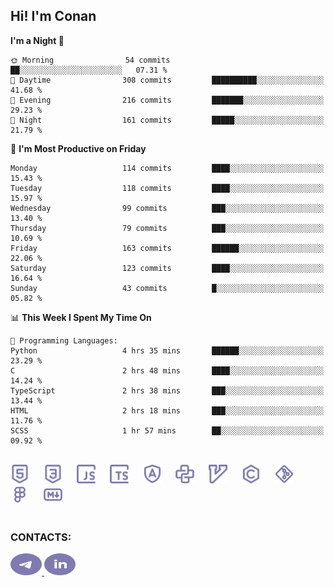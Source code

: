 ## Hi! I'm Conan

<!--START_SECTION:waka-->
**I'm a Night 🦉** 

```text
🌞 Morning                54 commits          ██░░░░░░░░░░░░░░░░░░░░░░░   07.31 % 
🌆 Daytime                308 commits         ██████████░░░░░░░░░░░░░░░   41.68 % 
🌃 Evening                216 commits         ███████░░░░░░░░░░░░░░░░░░   29.23 % 
🌙 Night                  161 commits         █████░░░░░░░░░░░░░░░░░░░░   21.79 % 
```
📅 **I'm Most Productive on Friday** 

```text
Monday                   114 commits         ████░░░░░░░░░░░░░░░░░░░░░   15.43 % 
Tuesday                  118 commits         ████░░░░░░░░░░░░░░░░░░░░░   15.97 % 
Wednesday                99 commits          ███░░░░░░░░░░░░░░░░░░░░░░   13.40 % 
Thursday                 79 commits          ███░░░░░░░░░░░░░░░░░░░░░░   10.69 % 
Friday                   163 commits         ██████░░░░░░░░░░░░░░░░░░░   22.06 % 
Saturday                 123 commits         ████░░░░░░░░░░░░░░░░░░░░░   16.64 % 
Sunday                   43 commits          █░░░░░░░░░░░░░░░░░░░░░░░░   05.82 % 
```


📊 **This Week I Spent My Time On** 

```text
💬 Programming Languages: 
Python                   4 hrs 35 mins       ██████░░░░░░░░░░░░░░░░░░░   23.29 % 
C                        2 hrs 48 mins       ████░░░░░░░░░░░░░░░░░░░░░   14.24 % 
TypeScript               2 hrs 38 mins       ███░░░░░░░░░░░░░░░░░░░░░░   13.44 % 
HTML                     2 hrs 18 mins       ███░░░░░░░░░░░░░░░░░░░░░░   11.76 % 
SCSS                     1 hr 57 mins        ██░░░░░░░░░░░░░░░░░░░░░░░   09.92 % 
```


<!--END_SECTION:waka-->


<br>

<div align="left">
  <img src="icons/skills/html.svg" height="30" alt="html5"/>
  <img width="15"/>
  <img src="icons/skills/css.svg" height="30" alt="css"/>
    <img width="15"/>
  <img src="icons/skills/javascript.svg" height="30" alt="javascript"/>
  <img width="15"/>
  <img src="icons/skills/typescript.svg" height="30" alt="typescript"/>
  <img width="15"/>
  <img src="icons/skills/angular.svg" height="30" alt="angular"/>
  <img width="15"/>
  <img src="icons/skills/python.svg" height="30" alt="python"/>
  <img width="15"/>
  <img src="icons/skills/vim.svg" height="30" alt="vim"  />
  <img width="15"/>
  <img src="icons/skills/c.svg" height="30" alt="c"/>
  <img width="15"/>
  <img src="icons/skills/git.svg" height="30" alt="git"/>
  <img width="15"/>
  <img src="icons/skills/figma.svg" height="30" alt="figma"/>
  <img width="15"/>
  <img src="icons/skills/markdown.svg" height="30" alt="markdown"/>
</div>

<br>


### CONTACTS:

<div align="left">
  <a href="https://t.me/gkkconan">
    <img src="icons/contacts/telegram.svg" width="50" height="35" alt="telegram"/>
  </a>
  <a href="https://www.linkedin.com/in/gkkconan">
    <img src="icons/contacts/linkedin.svg" width="50" height="35" alt="linkedin"/>
  </a>
</div>
